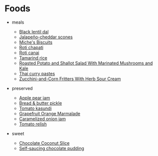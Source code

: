 # Foods

* meals
  * [Black lentil dal](./meals/black-dal)
  * [Jalapeño-cheddar scones](./meals/jalapeno-cheddar-scones)
  * [Miche's Biscuits](./meals/michecuits)
  * [Roti chapati](./meals/roti-indian)
  * [Roti canai](./meals/roti-thai)
  * [Tamarind rice](./meals/tamarind-rice)
  * [Roasted Potato and Shallot Salad With Marinated Mushrooms and Kale](./meals/tater-shroom-kale-salad)
  * [Thai curry pastes](./meals/thai-curry-paste)
  * [Zucchini-and-Corn Fritters With Herb Sour Cream ](./meals/zucchini-corn-fritters)

* preserved
  * [Apple pear jam](./preserved/apple-jam)
  * [Bread & butter pickle](./preserved/bp-pickle)
  * [Tomato kasundi](./preserved/kasundi)
  * [Grapefruit Orange Marmalade](./preserved/marmalade)
  * [Caramelized onion jam](./preserved/onion-jam)
  * [Tomato relish](./preserved/tomato-relish)

* sweet
  * [Chocolate Coconut Slice](./sweet/chocolate-coconut-slice)
  * [Self-saucing chocolate pudding](./sweet/self-saucing-chocolate-pud)

